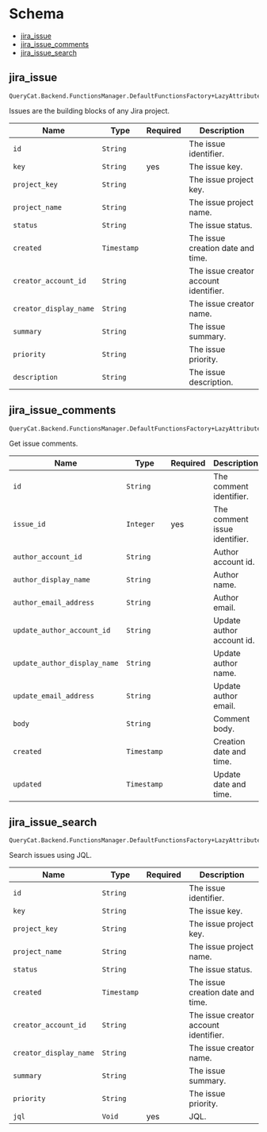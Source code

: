 # Schema

- [jira_issue](#jira_issue)
- [jira_issue_comments](#jira_issue_comments)
- [jira_issue_search](#jira_issue_search)

## **jira_issue**

```
QueryCat.Backend.FunctionsManager.DefaultFunctionsFactory+LazyAttributesFunction
```

Issues are the building blocks of any Jira project.

| Name | Type | Required | Description |
| --- | --- | --- | --- |
| `id` | `String` |  | The issue identifier. |
| `key` | `String` | yes | The issue key. |
| `project_key` | `String` |  | The issue project key. |
| `project_name` | `String` |  | The issue project name. |
| `status` | `String` |  | The issue status. |
| `created` | `Timestamp` |  | The issue creation date and time. |
| `creator_account_id` | `String` |  | The issue creator account identifier. |
| `creator_display_name` | `String` |  | The issue creator name. |
| `summary` | `String` |  | The issue summary. |
| `priority` | `String` |  | The issue priority. |
| `description` | `String` |  | The issue description. |

## **jira_issue_comments**

```
QueryCat.Backend.FunctionsManager.DefaultFunctionsFactory+LazyAttributesFunction
```

Get issue comments.

| Name | Type | Required | Description |
| --- | --- | --- | --- |
| `id` | `String` |  | The comment identifier. |
| `issue_id` | `Integer` | yes | The comment issue identifier. |
| `author_account_id` | `String` |  | Author account id. |
| `author_display_name` | `String` |  | Author name. |
| `author_email_address` | `String` |  | Author email. |
| `update_author_account_id` | `String` |  | Update author account id. |
| `update_author_display_name` | `String` |  | Update author name. |
| `update_email_address` | `String` |  | Update author email. |
| `body` | `String` |  | Comment body. |
| `created` | `Timestamp` |  | Creation date and time. |
| `updated` | `Timestamp` |  | Update date and time. |

## **jira_issue_search**

```
QueryCat.Backend.FunctionsManager.DefaultFunctionsFactory+LazyAttributesFunction
```

Search issues using JQL.

| Name | Type | Required | Description |
| --- | --- | --- | --- |
| `id` | `String` |  | The issue identifier. |
| `key` | `String` |  | The issue key. |
| `project_key` | `String` |  | The issue project key. |
| `project_name` | `String` |  | The issue project name. |
| `status` | `String` |  | The issue status. |
| `created` | `Timestamp` |  | The issue creation date and time. |
| `creator_account_id` | `String` |  | The issue creator account identifier. |
| `creator_display_name` | `String` |  | The issue creator name. |
| `summary` | `String` |  | The issue summary. |
| `priority` | `String` |  | The issue priority. |
| `jql` | `Void` | yes | JQL. |
